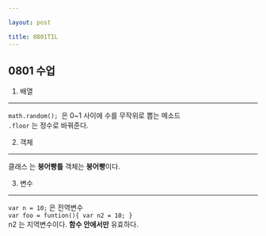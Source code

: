 ```yaml
---

layout: post

title: 0801TIL
---
```



## 0801 수업

1. 배열
-----
```math.random(); ```은 0~1 사이에 수를 무작위로 뽑는 메소드<br>
```.floor``` 는 정수로 바꿔준다.

2. 객체
--------
클래스 는 <b>붕어빵틀</b> 객체는 <b>붕어빵</b>이다.

3. 변수
-----
`var n = 10;` 은 전역변수<br>
``var foo = funtion(){
    var n2 = 10;
    }``<br> n2 는 지역변수이다. <b>함수 안에서만</b> 유효하다.



